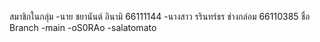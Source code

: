 สมาชิกในกลุ่ม
-นาย ชยานันต์ อินามิ 66111144
-นางสาว รรินทร์ธร ช่างกล่อม 66110385
 ชื่อ Branch
 -main
 -oS0RAo
 -salatomato
